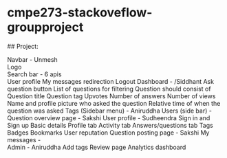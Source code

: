 # cmpe273-stackoveflow-groupproject

##​​ Project:    

Navbar - Unmesh  
    Logo  
    Search bar - 6 apis  
    User profile
    My messages redirection
    Logout
Dashboard -  /Siddhant
    Ask question button
    List of questions for filtering
    Question should consist of
        Question title
        Question tag
        Upvotes
        Number of answers
        Number of views
        Name and profile picture who asked the question
        Relative time of when the question was asked
Tags (Sidebar menu) - Aniruddha
Users (side bar) -  
Question overview page - Sakshi
User profile - Sudheendra
    Sign in and Sign up
    Basic details
    Profile tab
    Activity tab
        Answers/questions tab
        Tags
        Badges
        Bookmarks
        User reputation
Question posting page  - Sakshi
My messages -  
Admin - Aniruddha
    Add tags
    Review page
    Analytics dashboard

